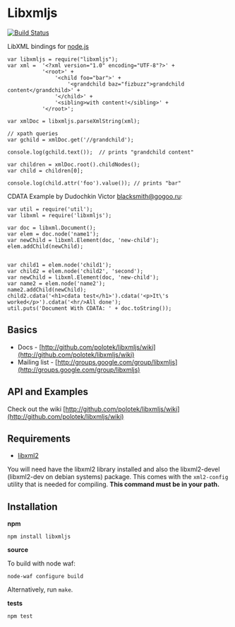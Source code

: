 # Libxmljs
[![Build Status](https://secure.travis-ci.org/polotek/libxmljs.png)](http://travis-ci.org/polotek/libxmljs)

LibXML bindings for [node.js](http://nodejs.org/)

    var libxmljs = require("libxmljs");
    var xml =  '<?xml version="1.0" encoding="UTF-8"?>' +
               '<root>' +
                   '<child foo="bar">' +
                       '<grandchild baz="fizbuzz">grandchild content</grandchild>' +
                   '</child>' +
                   '<sibling>with content!</sibling>' +
               '</root>';

    var xmlDoc = libxmljs.parseXmlString(xml);

    // xpath queries
    var gchild = xmlDoc.get('//grandchild');

    console.log(gchild.text());  // prints "grandchild content"

    var children = xmlDoc.root().childNodes();
    var child = children[0];

    console.log(child.attr('foo').value()); // prints "bar"

CDATA Example by Dudochkin Victor <blacksmith@gogoo.ru>:

    var util = require('util');
    var libxml = require('libxmljs');

    var doc = libxml.Document();
    var elem = doc.node('name1');
    var newChild = libxml.Element(doc, 'new-child');
    elem.addChild(newChild);


    var child1 = elem.node('child1');
    var child2 = elem.node('child2', 'second');
    var newChild = libxml.Element(doc, 'new-child');
    var name2 = elem.node('name2');
    name2.addChild(newChild);
    child2.cdata('<h1>cdata test</h1>').cdata('<p>It\'s worked</p>').cdata('<hr/>All done');
    util.puts('Document With CDATA: ' + doc.toString());

## Basics

* Docs - [http://github.com/polotek/libxmljs/wiki](http://github.com/polotek/libxmljs/wiki)
* Mailing list - [http://groups.google.com/group/libxmljs](http://groups.google.com/group/libxmljs)

## API and Examples

Check out the wiki [http://github.com/polotek/libxmljs/wiki](http://github.com/polotek/libxmljs/wiki)

## Requirements

* [libxml2](http://www.xmlsoft.org/)

You will need have the libxml2 library installed and also the libxml2-devel (libxml2-dev on debian systems)
package. This comes with the `xml2-config` utility that is needed for
compiling.  **This command must be in your path.**

## Installation

**npm**

    npm install libxmljs

**source**

To build with node waf:

    node-waf configure build

Alternatively, run `make`.

**tests**

    npm test
